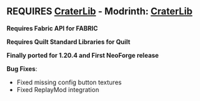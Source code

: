 ## REQUIRES [CraterLib](https://www.curseforge.com/minecraft/mc-mods/craterlib) - Modrinth: [CraterLib](https://modrinth.com/mod/craterlib)

**Requires Fabric API for FABRIC**

**Requires Quilt Standard Libraries for Quilt**


**Finally ported for 1.20.4 and First NeoForge release**


**Bug Fixes**:

* Fixed missing config button textures
* Fixed ReplayMod integration
